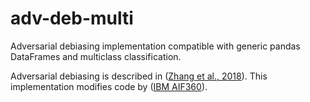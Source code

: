 # adv-deb-multi

Adversarial debiasing implementation compatible with generic pandas DataFrames and multiclass classification.

Adversarial debiasing is described in ([Zhang et al., 2018](https://arxiv.org/abs/1801.07593)). This implementation modifies code by ([IBM AIF360](https://github.com/Trusted-AI/AIF360/blob/master/aif360/algorithms/inprocessing/adversarial_debiasing.py)).
